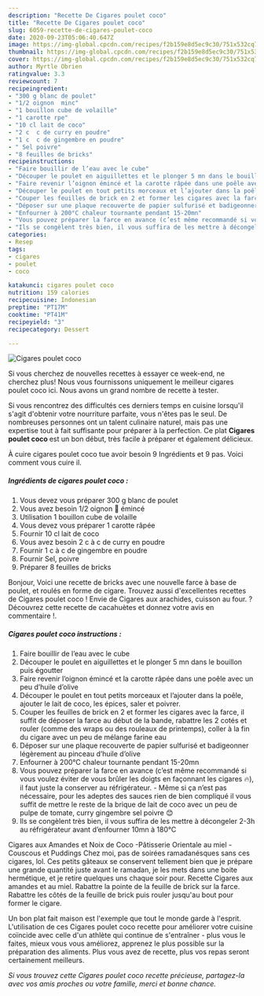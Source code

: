 ```yaml
---
description: "Recette De Cigares poulet coco"
title: "Recette De Cigares poulet coco"
slug: 6059-recette-de-cigares-poulet-coco
date: 2020-09-23T05:06:40.647Z
image: https://img-global.cpcdn.com/recipes/f2b159e8d5ec9c30/751x532cq70/cigares-poulet-coco-photo-principale-de-la-recette.jpg
thumbnail: https://img-global.cpcdn.com/recipes/f2b159e8d5ec9c30/751x532cq70/cigares-poulet-coco-photo-principale-de-la-recette.jpg
cover: https://img-global.cpcdn.com/recipes/f2b159e8d5ec9c30/751x532cq70/cigares-poulet-coco-photo-principale-de-la-recette.jpg
author: Myrtle Obrien
ratingvalue: 3.3
reviewcount: 7
recipeingredient:
- "300 g blanc de poulet"
- "1/2 oignon  minc"
- "1 bouillon cube de volaille"
- "1 carotte rpe"
- "10 cl lait de coco"
- "2 c  c de curry en poudre"
- "1 c  c de gingembre en poudre"
- " Sel poivre"
- "8 feuilles de bricks"
recipeinstructions:
- "Faire bouillir de l’eau avec le cube"
- "Découper le poulet en aiguillettes et le plonger 5 mn dans le bouillon puis égoutter"
- "Faire revenir l’oignon émincé et la carotte râpée dans une poêle avec un peu d’huile d’olive"
- "Découper le poulet en tout petits morceaux et l’ajouter dans la poêle, ajouter le lait de coco, les épices, saler et poivrer."
- "Couper les feuilles de brick en 2 et former les cigares avec la farce, il suffit de déposer la farce au début de la bande, rabattre les 2 cotés et rouler (comme des wraps ou des rouleaux de printemps), coller à la fin du cigare avec un peu de mélange farine eau"
- "Déposer sur une plaque recouverte de papier sulfurisé et badigeonner légèrement au pinceau d’huile d’olive"
- "Enfourner à 200°C chaleur tournante pendant 15-20mn"
- "Vous pouvez préparer la farce en avance (c’est même recommandé si vous voulez éviter de vous brûler les doigts en façonnant les cigares 🔥), il faut juste la conserver au réfrigérateur. Même si ça n’est pas nécessaire, pour les adeptes des sauces rien de bien compliqué il vous suffit de mettre le reste de la brique de lait de coco avec un peu de pulpe de tomate, curry gingembre sel poivre 😊"
- "Ils se congèlent très bien, il vous suffira de les mettre à décongeler 2-3h au réfrigérateur avant d’enfourner 10mn à 180°C"
categories:
- Resep
tags:
- cigares
- poulet
- coco

katakunci: cigares poulet coco 
nutrition: 159 calories
recipecuisine: Indonesian
preptime: "PT17M"
cooktime: "PT41M"
recipeyield: "3"
recipecategory: Dessert

---
```



![Cigares poulet coco](https://img-global.cpcdn.com/recipes/f2b159e8d5ec9c30/751x532cq70/cigares-poulet-coco-photo-principale-de-la-recette.jpg)

Si vous cherchez de nouvelles recettes à essayer ce week-end, ne cherchez plus! Nous vous fournissons uniquement le meilleur cigares poulet coco ici. Nous avons un grand nombre de recette à tester.

Si vous rencontrez des difficultés ces derniers temps en cuisine lorsqu'il s'agit d'obtenir votre nourriture parfaite, vous n'êtes pas le seul. De nombreuses personnes ont un talent culinaire naturel, mais pas une expertise tout à fait suffisante pour préparer à la perfection. Ce plat <strong> Cigares poulet coco </strong> est un bon début, très facile à préparer et également délicieux.

<!--inarticleads1-->

À cuire cigares poulet coco tue avoir besoin 9 Ingrédients et 9 pas. Voici comment vous cuire il.

##### Ingrédients de cigares poulet coco :

1. Vous devez vous préparer 300 g blanc de poulet
1. Vous avez besoin 1/2 oignon 🧅 émincé
1. Utilisation 1 bouillon cube de volaille
1. Vous devez vous préparer 1 carotte râpée
1. Fournir 10 cl lait de coco
1. Vous avez besoin 2 c à c de curry en poudre
1. Fournir 1 c à c de gingembre en poudre
1. Fournir  Sel, poivre
1. Préparer 8 feuilles de bricks


Bonjour, Voici une recette de bricks avec une nouvelle farce à base de poulet, et roulés en forme de cigare. Trouvez aussi d&#39;excellentes recettes de Cigares poulet coco ! Envie de Cigares aux arachides, cuisson au four. ? Découvrez cette recette de cacahuètes et donnez votre avis en commentaire !. 

<!--inarticleads2-->

##### Cigares poulet coco instructions :

1. Faire bouillir de l’eau avec le cube
1. Découper le poulet en aiguillettes et le plonger 5 mn dans le bouillon puis égoutter
1. Faire revenir l’oignon émincé et la carotte râpée dans une poêle avec un peu d’huile d’olive
1. Découper le poulet en tout petits morceaux et l’ajouter dans la poêle, ajouter le lait de coco, les épices, saler et poivrer.
1. Couper les feuilles de brick en 2 et former les cigares avec la farce, il suffit de déposer la farce au début de la bande, rabattre les 2 cotés et rouler (comme des wraps ou des rouleaux de printemps), coller à la fin du cigare avec un peu de mélange farine eau
1. Déposer sur une plaque recouverte de papier sulfurisé et badigeonner légèrement au pinceau d’huile d’olive
1. Enfourner à 200°C chaleur tournante pendant 15-20mn
1. Vous pouvez préparer la farce en avance (c’est même recommandé si vous voulez éviter de vous brûler les doigts en façonnant les cigares 🔥), il faut juste la conserver au réfrigérateur. - Même si ça n’est pas nécessaire, pour les adeptes des sauces rien de bien compliqué il vous suffit de mettre le reste de la brique de lait de coco avec un peu de pulpe de tomate, curry gingembre sel poivre 😊
1. Ils se congèlent très bien, il vous suffira de les mettre à décongeler 2-3h au réfrigérateur avant d’enfourner 10mn à 180°C


Cigares aux Amandes et Noix de Coco -Pâtisserie Orientale au miel - Couscous et Puddings Chez moi, pas de soirées ramadanésques sans ces cigares, lol. Ces petits gâteaux se conservent tellement bien que je prépare une grande quantité juste avant le ramadan, je les mets dans une boite hermétique, et je retire quelques uns chaque soir pour. Recette Cigares aux amandes et au miel. Rabattre la pointe de la feuille de brick sur la farce. Rabattre les côtés de la feuille de brick puis rouler jusqu&#39;au bout pour former le cigare. 

<!--inarticleads1-->

<p>
Un bon plat fait maison est l'exemple que tout le monde garde à l'esprit. L'utilisation de ces Cigares poulet coco recette pour améliorer votre cuisine coïncide avec celle d'un athlète qui continue de s'entraîner - plus vous le faites, mieux vous vous améliorez, apprenez le plus possible sur la préparation des aliments. Plus vous avez de recette, plus vos repas seront certainement meilleurs.
</p>

<p>
<i>Si vous trouvez cette Cigares poulet coco recette précieuse, partagez-la avec vos amis proches ou votre famille, merci et bonne chance.</i>
</p>
